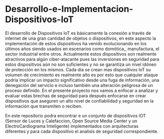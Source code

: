 # Desarrollo-e-Implementacion-Dispositivos-IoT

El desarrollo de Dispositivos IoT es básicamente la conexión a través de internet  de una gran cantidad de objetos o dispositivos, en este aspecto la implementación de estos dispositivos ha venido evolucionando en los últimos años siendo usados en escenarios como domótica,, manufactura, el sector industrial entre otros. Actualmente estos dispositivos son realmente atractivos para algún ciber-atacante pues las inversiones en seguridad para estos dispositivos aún no son suficientes y no se garantiza un nivel idóneo de protección en los mismos. Cada dia se crean mas dispositivos IoT su volumen de crecimiento es realmente alto es por esto que cualquier ataque podría implicar un impacto significativo desde una fuga de información, una denegación del servicio e incluso también una alteración peligrosa de un proceso definido. En el presente proyecto nos vamos a enfocar a analizar y evaluar estas brechas de seguridad para después enfocarse en crear dispositivos que aseguren un alto nivel de confiabilidad y seguridad en la información que transmiten o reciben.

En este repositorio podra encontrar e un conjunto de dispositivos IOT (Sensor de Luces y  Calefaccion, Open Source Media Center y un ElectroCardiograma Inteligente) implementados con arquitecturas diferentes y para cada dispositivo el analisis de seguridad correspondiente.
